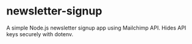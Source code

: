 # newsletter-signup
A simple Node.js newsletter signup app using Mailchimp API. Hides API keys securely with dotenv.
